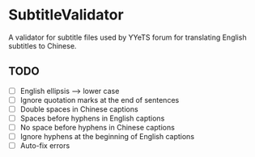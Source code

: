 SubtitleValidator
=================

A validator for subtitle files used by YYeTS forum for translating English subtitles to Chinese.

TODO
----

- [ ] English ellipsis --> lower case
- [ ] Ignore quotation marks at the end of sentences
- [ ] Double spaces in Chinese captions
- [ ] Spaces before hyphens in English captions
- [ ] No space before hyphens in Chinese captions
- [ ] Ignore hyphens at the beginning of English captions
- [ ] Auto-fix errors
